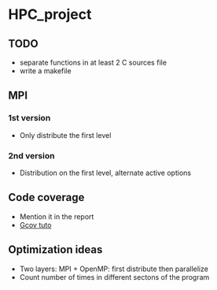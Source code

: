 # HPC_project

## TODO
* separate functions in at least 2 C sources file
* write a makefile


## MPI
### 1st version
* Only distribute the first level

### 2nd version
* Distribution on the first level, alternate active options 


## Code coverage
* Mention it in the report
* [Gcov tuto](https://emblddedinn.xyz/articles/tutorial/test-coverage-analysis-with-gcov/) 

## Optimization ideas
* Two layers: MPI + OpenMP: first distribute then parallelize
* Count number of times in different sectons of the program
